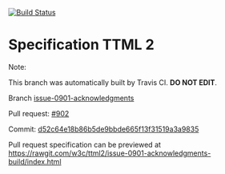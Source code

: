 [![Build Status](https://travis-ci.org/w3c/ttml2.svg?branch=issue-0901-acknowledgments)](https://travis-ci.org/w3c/ttml2)


# Specification TTML 2


Note:


This branch was automatically built by Travis CI. <b>DO NOT EDIT</b>.


 Branch [issue-0901-acknowledgments](https://github.com/w3c/ttml2/tree/issue-0901-acknowledgments)


 Pull request: [#902](https://github.com/w3c/ttml2/pull/902)


 Commit: [d52c64e18b86b5de9bbde665f13f31519a3a9835](https://github.com/w3c/ttml2/commit/d52c64e18b86b5de9bbde665f13f31519a3a9835)

Pull request specification can be previewed at https://rawgit.com/w3c/ttml2/issue-0901-acknowledgments-build/index.html



